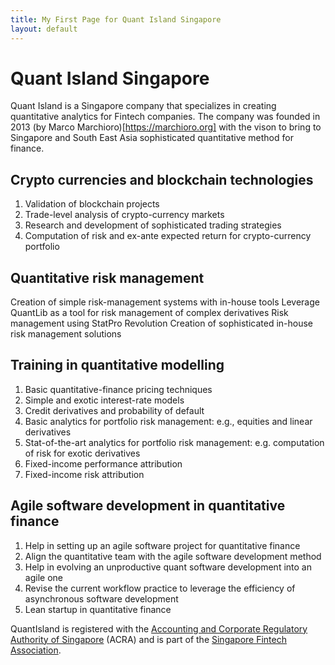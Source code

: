 ```yaml
---
title: My First Page for Quant Island Singapore
layout: default
---
```


# Quant Island Singapore

Quant Island is a Singapore company that specializes in creating quantitative analytics for Fintech companies. The company was founded in 2013 (by Marco Marchioro)[https://marchioro.org] with the vison to bring to Singapore and South East Asia sophisticated quantitative method for finance.

## Crypto currencies and blockchain technologies

1. Validation of blockchain projects
1. Trade-level analysis of crypto-currency markets
1. Research and development of sophisticated trading strategies
1. Computation of risk and ex-ante expected return for crypto-currency portfolio

## Quantitative risk management

Creation of simple risk-management systems with in-house tools
Leverage QuantLib as a tool for risk management of complex derivatives
Risk management using StatPro Revolution
Creation of sophisticated in-house risk management solutions

## Training in quantitative modelling

1. Basic quantitative-finance pricing techniques
1. Simple and exotic interest-rate models
1. Credit derivatives and probability of default
1. Basic analytics for portfolio risk management: e.g., equities and linear derivatives
1. Stat-of-the-art analytics for portfolio risk management: e.g. computation of risk for exotic derivatives
1. Fixed-income performance attribution
1. Fixed-income risk attribution

## Agile software development in quantitative finance

1. Help in setting up an agile software project for quantitative finance
1. Align the quantitative team with the agile software development method
1. Help in evolving an unproductive quant software development into an agile one
1. Revise the current workflow practice to leverage the efficiency of asynchronous software development
1. Lean startup in quantitative finance

QuantIsland is registered with the [Accounting and Corporate Regulatory Authority of Singapore](https://www.acra.gov.sg/home/) (ACRA) and is part of the [Singapore Fintech Association](https://directory.singaporefintech.org/directory/listing/quant-island).
